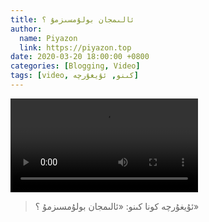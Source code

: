 ```yaml
---
title: ئالىمجان بولۇمسىزمۇ ؟
author:
  name: Piyazon
  link: https://piyazon.top
date: 2020-03-20 18:00:00 +0800
categories: [Blogging, Video]
tags: [video, كىنو, ئۇيغۇرچە]
---
```


<style>
@import url(/assets/css/uyghur.css);
</style>

<video id="player" playsinline controls
  data-poster="https://git.lug.ustc.edu.cn/flame3/images/-/raw/main/old-salon/alimjan-bolumsizmu/alimjan-bolumsizmu.png"
  wxv="wxv_1255777835302748161" src="">
</video>

<script src="/assets/js/plyr/weixin-out.js"></script>

> ئۇيغۇرچە كونا كىنو: «ئالىمجان بولۇمسىزمۇ ؟»